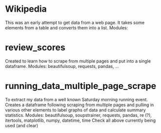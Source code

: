 # Wikipedia
This was an early attempt to get data from a web page. It takes some elements from a table and converts them into a list.
Modules:

# review_scores
Created to learn how to scrape from multiple pages and put into a single dataframe. 
Modules: beautifulsoup, requests, pandas, ...

# running_data_multiple_page_scrape
To extract my data from a well known Saturday morning running event. Creates a dataframe following scraping from multiple pages and pulling in various other elements to label graphs of data and calculate summary statistics. 
Modules: beautifulsoup, soupstrainer, requests, pandas, re (?), itertools, matplotlib, numpy, datetime, time
Check all above currently being used (and clear)





